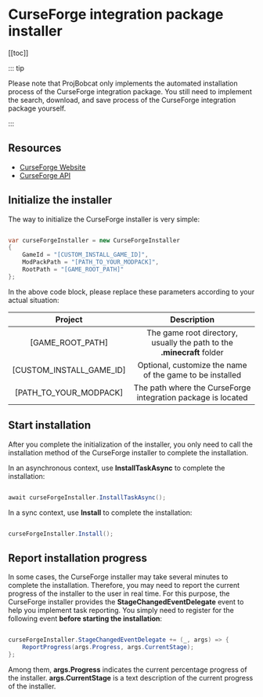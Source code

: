 # CurseForge integration package installer

[[toc]]

::: tip

Please note that ProjBobcat only implements the automated installation process of the CurseForge integration package. You still need to implement the search, download, and save process of the CurseForge integration package yourself.

:::

## Resources

- [CurseForge Website](https://www.curseforge.com/)
- [CurseForge API](https://docs.curseforge.com/)

## Initialize the installer

The way to initialize the CurseForge installer is very simple:

```c#

var curseForgeInstaller = new CurseForgeInstaller
{
    GameId = "[CUSTOM_INSTALL_GAME_ID]",
    ModPackPath = "[PATH_TO_YOUR_MODPACK]",
    RootPath = "[GAME_ROOT_PATH]"
};

```

In the above code block, please replace these parameters according to your actual situation:

| Project | Description |
|:-----------------------------------------:|:----------------------:|
| [GAME_ROOT_PATH] | The game root directory, usually the path to the **.minecraft** folder |
| [CUSTOM_INSTALL_GAME_ID] | Optional, customize the name of the game to be installed |
| [PATH_TO_YOUR_MODPACK] | The path where the CurseForge integration package is located |

## Start installation

After you complete the initialization of the installer, you only need to call the installation method of the CurseForge installer to complete the installation.

In an asynchronous context, use **InstallTaskAsync** to complete the installation:

```c#

await curseForgeInstaller.InstallTaskAsync();

```

In a sync context, use **Install** to complete the installation:

```c#

curseForgeInstaller.Install();

```

## Report installation progress

In some cases, the CurseForge installer may take several minutes to complete the installation.
Therefore, you may need to report the current progress of the installer to the user in real time.
For this purpose, the CurseForge installer provides the **StageChangedEventDelegate** event to help you implement task reporting.
You simply need to register for the following event **before starting the installation**:

```c#

curseForgeInstaller.StageChangedEventDelegate += (_, args) => {
    ReportProgress(args.Progress, args.CurrentStage);
};

```

Among them, **args.Progress** indicates the current percentage progress of the installer. **args.CurrentStage** is a text description of the current progress of the installer.

